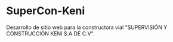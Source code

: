 # SuperCon-Keni
Desarrollo de sitio web para la constructora vial "SUPERVISIÓN Y CONSTRUCCIÓN KENI S.A DE C.V".
